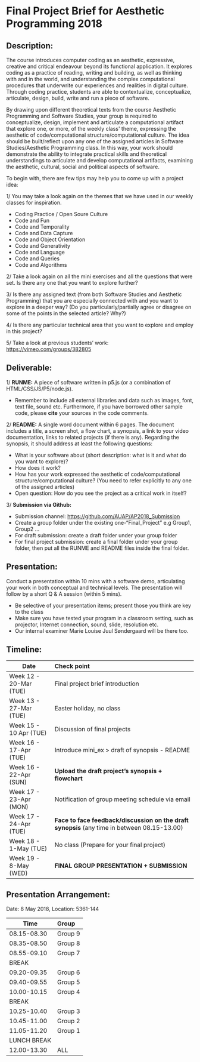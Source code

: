 # Final Project Brief for Aesthetic Programming 2018

## Description:

The course introduces computer coding as an aesthetic, expressive, creative and critical endeavour beyond its functional application. It explores coding as a practice of reading, writing and building, as well as thinking with and in the world, and understanding the complex computational procedures that underwrite our experiences and realities in digital culture. Through coding practice, students are able to contextualize, conceptualize, articulate, design, build, write and run a piece of software. 

By drawing upon different theoretical texts from the course Aesthetic Programming and Software Studies, your group is required to conceptualize, design, implement and articulate a computational artifact that explore one, or more, of the weekly class' theme, expressing the aesthetic of code/computational structure/computational culture. The idea should be built/reflect upon any one of the assigned articles in Software Studies/Aesthetic Programming class. In this way, your work should demonstrate the ability to integrate practical skills and theoretical understandings to articulate and develop computational artifacts, examining the aesthetic, cultural, social and political aspects of software.  

To begin with, there are few tips may help you to come up with a project idea: 

1/ You may take a look again on the themes that we have used in our weekly classes for inspiration.  

-	Coding Practice / Open Soure Culture
-	Code and Fun
-	Code and Temporality
-	Code and Data Capture
-	Code and Object Orientation
-	Code and Generativity
-	Code and Language
-	Code and Queries
- Code and Algorithms

2/ Take a look again on all the mini exercises and all the questions that were set. Is there any one that you want to explore further?

3/ Is there any assigned text (from both Software Studies and Aesthetic Programming) that you are especially connected with and you want to explore in a deeper way? (Do you particularly/partially agree or disagree on some of the points in the selected article? Why?)

4/ Is there any particular technical area that you want to explore and employ in this project? 

5/ Take a look at previous students’ work: https://vimeo.com/groups/382805 

## Deliverable:

1/ **RUNME:**  A piece of software written in p5.js (or a combination of HTML/CSS/JS/P5/node.js).
* Remember to include all external libraries and data such as images, font, text file, sound etc. Furthermore, if you have borrowed other sample code, please **cite** your sources in the code comments. 

2/ **README:** A single word document within 6 pages.  The document includes a title, a screen shot, a flow chart, a synopsis, a link to your video documentation, links to related projects (if there is any).  Regarding the synopsis, it should address at least the following questions:
-	What is your software about (short description: what is it and what do you want to explore)?
-	How does it work?
-	How has your work expressed the aesthetic of code/computational structure/computational culture? (You need to refer explicitly to any one of the assigned articles)
-	Open question: How do you see the project as a critical work in itself?

3/ **Submission via Github:** 
- Submission channel: https://github.com/AUAP/AP2018_Submission
- Create a group folder under the existing one-“Final_Project” e.g Group1, Group2 …
- For draft submission: create a draft folder under your group folder
- For final project submission: create a final folder under your group folder, then put all the RUNME and README files inside the final folder.

## Presentation: 

Conduct a presentation within 10 mins with a software demo, articulating your work in both conceptual and technical levels. The presentation will follow by a short Q & A session (within 5 mins). 

* Be selective of your presentation items; present those you think are key to the class
* Make sure you have tested your program in a classroom setting, such as projector, Internet connection, sound, slide, resolution etc. 
* Our internal examiner Marie Louise Juul Søndergaard will be there too. 

## Timeline:


| Date         | Check point                                  
| ------------ |:-------------------------------------------  
| Week 12   - 20-Mar (TUE) | Final project brief introduction             
| Week 13   - 27-Mar (TUE) | Easter holiday, no class                                 
| Week 15   - 10 Apr (TUE) | Discussion of final projects                               
| Week 16   - 17-Apr (TUE) | Introduce mini_ex > draft of synopsis - README                             
| Week 16   - 22-Apr (SUN) | **Upload the draft project’s synopsis + flowchart**                           
| Week 17   - 23-Apr (MON) | Notification of group meeting schedule via email      
| Week 17   - 24-Apr (TUE) | **Face to face feedback/discussion on the draft synopsis**  (any time in between 08.15-13.00)                
| Week 18   - 1-May  (TUE) | No class (Prepare for your final project)     
| Week 19   - 8-May  (WED) | **FINAL GROUP PRESENTATION + SUBMISSION**     

## Presentation Arrangement:
Date: 8 May 2018, Location: 5361-144

| Time        | Group                             
| ------------ |:------------------------------------------  
| 08.15-08.30 | Group 9            
| 08.35-08.50 | Group 8                                 
| 08.55-09.10 | Group 7                              
| BREAK                             
| 09.20-09.35 | Group 6                              
| 09.40-09.55 | Group 5     
| 10.00-10.15 | Group 4     
| BREAK 
| 10.25-10.40 | Group 3                             
| 10.45-11.00 | Group 2     
| 11.05-11.20 | Group 1                             
| LUNCH BREAK 
| 12.00-13.30 | ALL
